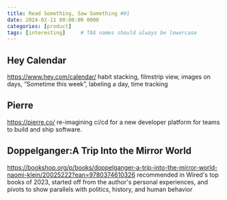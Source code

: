 ```yaml
---
title: Read Something, Saw Something #01
date: 2024-02-11 00:00:00 0000
categories: [product]
tags: [interesting]     # TAG names should always be lowercase
---
```



## Hey Calendar
https://www.hey.com/calendar/
habit stacking, filmstrip view, images on days, “Sometime this week”, labeling a day, time tracking

## Pierre
https://pierre.co/
re-imagining ci/cd for a new developer platform for teams to build and ship software.


## Doppelganger:A Trip Into the Mirror World
https://bookshop.org/p/books/doppelganger-a-trip-into-the-mirror-world-naomi-klein/20025222?ean=9780374610326
recommended in Wired's top books of 2023, started off from the author's personal experiences, and pivots to show parallels with politics, history, and human behavior
